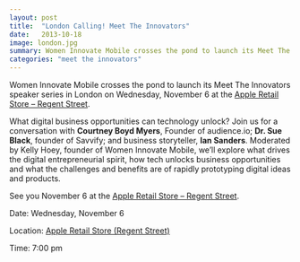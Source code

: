 ```yaml
---
layout: post
title:  "London Calling! Meet The Innovators"
date:   2013-10-18
image: london.jpg
summary: Women Innovate Mobile crosses the pond to launch its Meet The Innovators speaker series in London
categories: "meet the innovators"
---
```


Women Innovate Mobile crosses the pond to launch its Meet The Innovators speaker series in London on Wednesday, November 6 at the [Apple Retail Store – Regent Street][apple].

What digital business opportunities can technology unlock? Join us for a conversation with  **Courtney Boyd Myers**, Founder of audience.io; **Dr. Sue Black**, founder of Savvify; and business storyteller, **Ian Sanders**. Moderated by Kelly Hoey, founder of Women Innovate Mobile, we’ll explore what drives the digital entrepreneurial spirit, how tech unlocks business opportunities and what the challenges and benefits are of rapidly prototyping digital ideas and products.

See you November 6 at the [Apple Retail Store – Regent Street][apple].

Date:  Wednesday, November 6

Location: [Apple Retail Store (Regent Street)][apple]

Time: 7:00 pm

[apple]:http://www.apple.com/uk/retail/regentstreet/